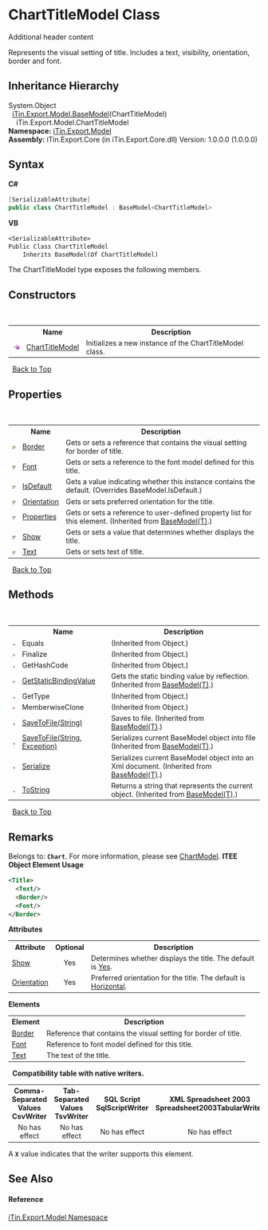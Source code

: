 # ChartTitleModel Class
Additional header content 

Represents the visual setting of title. Includes a text, visibility, orientation, border and font.


## Inheritance Hierarchy
System.Object<br />&nbsp;&nbsp;<a href="T_iTin_Export_Model_BaseModel_1">iTin.Export.Model.BaseModel</a>(ChartTitleModel)<br />&nbsp;&nbsp;&nbsp;&nbsp;iTin.Export.Model.ChartTitleModel<br />
**Namespace:**&nbsp;<a href="N_iTin_Export_Model">iTin.Export.Model</a><br />**Assembly:**&nbsp;iTin.Export.Core (in iTin.Export.Core.dll) Version: 1.0.0.0 (1.0.0.0)

## Syntax

**C#**<br />
``` C#
[SerializableAttribute]
public class ChartTitleModel : BaseModel<ChartTitleModel>
```

**VB**<br />
``` VB
<SerializableAttribute>
Public Class ChartTitleModel
	Inherits BaseModel(Of ChartTitleModel)
```

The ChartTitleModel type exposes the following members.


## Constructors
&nbsp;<table><tr><th></th><th>Name</th><th>Description</th></tr><tr><td>![Public method](media/pubmethod.gif "Public method")</td><td><a href="M_iTin_Export_Model_ChartTitleModel__ctor">ChartTitleModel</a></td><td>
Initializes a new instance of the ChartTitleModel class.</td></tr></table>&nbsp;
<a href="#charttitlemodel-class">Back to Top</a>

## Properties
&nbsp;<table><tr><th></th><th>Name</th><th>Description</th></tr><tr><td>![Public property](media/pubproperty.gif "Public property")</td><td><a href="P_iTin_Export_Model_ChartTitleModel_Border">Border</a></td><td>
Gets or sets a reference that contains the visual setting for border of title.</td></tr><tr><td>![Public property](media/pubproperty.gif "Public property")</td><td><a href="P_iTin_Export_Model_ChartTitleModel_Font">Font</a></td><td>
Gets or sets a reference to the font model defined for this title.</td></tr><tr><td>![Public property](media/pubproperty.gif "Public property")</td><td><a href="P_iTin_Export_Model_ChartTitleModel_IsDefault">IsDefault</a></td><td>
Gets a value indicating whether this instance contains the default.
 (Overrides BaseModel.IsDefault.)</td></tr><tr><td>![Public property](media/pubproperty.gif "Public property")</td><td><a href="P_iTin_Export_Model_ChartTitleModel_Orientation">Orientation</a></td><td>
Gets or sets preferred orientation for the title.</td></tr><tr><td>![Public property](media/pubproperty.gif "Public property")</td><td><a href="P_iTin_Export_Model_BaseModel_1_Properties">Properties</a></td><td>
Gets or sets a reference to user-defined property list for this element.
 (Inherited from <a href="T_iTin_Export_Model_BaseModel_1">BaseModel(T)</a>.)</td></tr><tr><td>![Public property](media/pubproperty.gif "Public property")</td><td><a href="P_iTin_Export_Model_ChartTitleModel_Show">Show</a></td><td>
Gets or sets a value that determines whether displays the title.</td></tr><tr><td>![Public property](media/pubproperty.gif "Public property")</td><td><a href="P_iTin_Export_Model_ChartTitleModel_Text">Text</a></td><td>
Gets or sets text of title.</td></tr></table>&nbsp;
<a href="#charttitlemodel-class">Back to Top</a>

## Methods
&nbsp;<table><tr><th></th><th>Name</th><th>Description</th></tr><tr><td>![Public method](media/pubmethod.gif "Public method")</td><td>Equals</td><td> (Inherited from Object.)</td></tr><tr><td>![Protected method](media/protmethod.gif "Protected method")</td><td>Finalize</td><td> (Inherited from Object.)</td></tr><tr><td>![Public method](media/pubmethod.gif "Public method")</td><td>GetHashCode</td><td> (Inherited from Object.)</td></tr><tr><td>![Protected method](media/protmethod.gif "Protected method")</td><td><a href="M_iTin_Export_Model_BaseModel_1_GetStaticBindingValue">GetStaticBindingValue</a></td><td>
Gets the static binding value by reflection.
 (Inherited from <a href="T_iTin_Export_Model_BaseModel_1">BaseModel(T)</a>.)</td></tr><tr><td>![Public method](media/pubmethod.gif "Public method")</td><td>GetType</td><td> (Inherited from Object.)</td></tr><tr><td>![Protected method](media/protmethod.gif "Protected method")</td><td>MemberwiseClone</td><td> (Inherited from Object.)</td></tr><tr><td>![Public method](media/pubmethod.gif "Public method")</td><td><a href="M_iTin_Export_Model_BaseModel_1_SaveToFile">SaveToFile(String)</a></td><td>
Saves to file.
 (Inherited from <a href="T_iTin_Export_Model_BaseModel_1">BaseModel(T)</a>.)</td></tr><tr><td>![Public method](media/pubmethod.gif "Public method")</td><td><a href="M_iTin_Export_Model_BaseModel_1_SaveToFile_1">SaveToFile(String, Exception)</a></td><td>
Serializes current BaseModel object into file
 (Inherited from <a href="T_iTin_Export_Model_BaseModel_1">BaseModel(T)</a>.)</td></tr><tr><td>![Public method](media/pubmethod.gif "Public method")</td><td><a href="M_iTin_Export_Model_BaseModel_1_Serialize">Serialize</a></td><td>
Serializes current BaseModel object into an Xml document.
 (Inherited from <a href="T_iTin_Export_Model_BaseModel_1">BaseModel(T)</a>.)</td></tr><tr><td>![Public method](media/pubmethod.gif "Public method")</td><td><a href="M_iTin_Export_Model_BaseModel_1_ToString">ToString</a></td><td>
Returns a string that represents the current object.
 (Inherited from <a href="T_iTin_Export_Model_BaseModel_1">BaseModel(T)</a>.)</td></tr></table>&nbsp;
<a href="#charttitlemodel-class">Back to Top</a>

## Remarks

Belongs to: <strong>`Chart`</strong>. For more information, please see <a href="T_iTin_Export_Model_ChartModel">ChartModel</a>. 
**ITEE Object Element Usage**<br />
``` XML
<Title>
  <Text/>
  <Border/>
  <Font/>
</Border>
```


<strong>Attributes</strong><table><tr><th>Attribute</th><th>Optional</th><th>Description</th></tr><tr><td><a href="P_iTin_Export_Model_ChartTitleModel_Show">Show</a></td><td align="center">Yes</td><td>Determines whether displays the title. The default is <a href="T_iTin_Export_Model_YesNo">Yes</a>.</td></tr><tr><td><a href="P_iTin_Export_Model_ChartTitleModel_Orientation">Orientation</a></td><td align="center">Yes</td><td>Preferred orientation for the title. The default is <a href="T_iTin_Export_Model_KnownAxisOrientation">Horizontal</a>.</td></tr></table><strong>Elements</strong>
&nbsp;<table><tr><th>Element</th><th>Description</th></tr><tr><td><a href="P_iTin_Export_Model_ChartTitleModel_Border">Border</a></td><td>Reference that contains the visual setting for border of title.</td></tr><tr><td><a href="P_iTin_Export_Model_ChartTitleModel_Font">Font</a></td><td>Reference to font model defined for this title.</td></tr><tr><td><a href="P_iTin_Export_Model_ChartTitleModel_Text">Text</a></td><td>The text of the title.</td></tr></table>&nbsp;
<strong>Compatibility table with native writers.</strong><table><tr><th>Comma-Separated Values<br />CsvWriter</th><th>Tab-Separated Values<br />TsvWriter</th><th>SQL Script<br />SqlScriptWriter</th><th>XML Spreadsheet 2003<br />Spreadsheet2003TabularWriter</th></tr><tr><td align="center">No has effect</td><td align="center">No has effect</td><td align="center">No has effect</td><td align="center">No has effect</td></tr></table> A <strong>`X`</strong> value indicates that the writer supports this element.


## See Also


#### Reference
<a href="N_iTin_Export_Model">iTin.Export.Model Namespace</a><br />